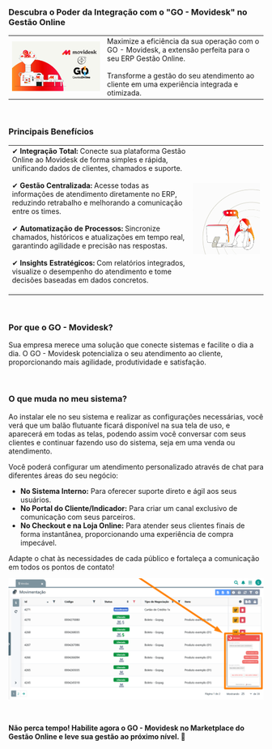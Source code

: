 ### Descubra o Poder da Integração com o "GO - Movidesk" no Gestão Online

| | |
|-|-|
|![](https://github.com/Gestao-Online/public-docs/blob/ee7629da3e2b4adc4880fecf9781a398db834e3f/erp-v2/marketplace/extensions/com.movidesk.chat/assets/extensao_movidesk_chat_01.png?raw=true) |Maximize a eficiência da sua operação com o GO - Movidesk, a extensão perfeita para o seu ERP Gestão Online.<br><br>Transforme a gestão do seu atendimento ao cliente em uma experiência integrada e otimizada. |

<br>

### Principais Benefícios

| | |
|-|-|
|✔ **Integração Total:** Conecte sua plataforma Gestão Online ao Movidesk de forma simples e rápida, unificando dados de clientes, chamados e suporte.<br><br>✔ **Gestão Centralizada:** Acesse todas as informações de atendimento diretamente no ERP, reduzindo retrabalho e melhorando a comunicação entre os times.<br><br>✔ **Automatização de Processos:** Sincronize chamados, históricos e atualizações em tempo real, garantindo agilidade e precisão nas respostas.<br><br>✔ **Insights Estratégicos:** Com relatórios integrados, visualize o desempenho do atendimento e tome decisões baseadas em dados concretos.<br><br> |![](https://github.com/Gestao-Online/public-docs/blob/ee7629da3e2b4adc4880fecf9781a398db834e3f/erp-v2/marketplace/extensions/com.movidesk.chat/assets/extensao_movidesk_chat_02.png?raw=true) |

<br>

### Por que o GO - Movidesk?

Sua empresa merece uma solução que conecte sistemas e facilite o dia a dia. O GO - Movidesk potencializa o seu atendimento ao cliente, proporcionando mais agilidade, produtividade e satisfação.

<br>

### O que muda no meu sistema?

Ao instalar ele no seu sistema e realizar as configurações necessárias, você verá que um balão flutuante ficará disponível na sua tela de uso, e aparecerá em todas as telas, podendo assim você conversar com seus clientes e continuar fazendo uso do sistema, seja em uma venda ou atendimento.

Você poderá configurar um atendimento personalizado através de chat para diferentes áreas do seu negócio:

* **No Sistema Interno:** Para oferecer suporte direto e ágil aos seus usuários.
* **No Portal do Cliente/Indicador:** Para criar um canal exclusivo de comunicação com seus parceiros.
* **No Checkout e na Loja Online:** Para atender seus clientes finais de forma instantânea, proporcionando uma experiência de compra impecável.

Adapte o chat às necessidades de cada público e fortaleça a comunicação em todos os pontos de contato!

![](https://github.com/Gestao-Online/public-docs/blob/93b95c0520143985efb6f0987618452ff2bd4dab/erp-v2/marketplace/extensions/me.movidesk.gestao-online.chat/assets/extensao_movidesk_chat_03.png?raw=true)

<br>

**Não perca tempo! Habilite agora o GO - Movidesk no Marketplace do Gestão Online e leve sua gestão ao próximo nível. 🚀**